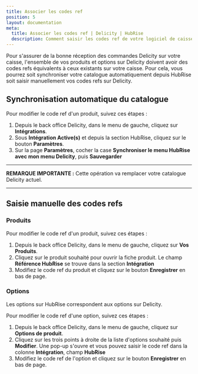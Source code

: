 ```yaml
---
title: Associer les codes ref
position: 5
layout: documentation
meta:
  title: Associer les codes ref | Delicity | HubRise
  description: Comment saisir les codes ref de votre logiciel de caisse dans votre menu Delicity, en utilisant le gestionnaire de menu de Delicity.
---
```

Pour s'assurer de la bonne réception des commandes Delicity sur votre caisse, l'ensemble de vos produits et options sur Delicity doivent avoir des codes refs équivalents à ceux existants sur votre caisse.
Pour cela, vous pourrez soit synchroniser votre catalogue automatiquement depuis HubRise soit saisir manuellement vos codes refs sur Delicity.

## Synchronisation automatique du catalogue

Pour modifier le code ref d'un produit, suivez ces étapes :

1. Depuis le back office Delicity, dans le menu de gauche, cliquez sur **Intégrations**.
1. Sous **Intégration Active(s)** et depuis la section HubRise, cliquez sur le bouton **Paramètres**.
1. Sur la page **Paramètres**, cocher la case **Synchroniser le menu HubRise avec mon menu Delicity**, puis **Sauvegarder**

---

**REMARQUE IMPORTANTE :** Cette opération va remplacer votre catalogue Delicity actuel.

---
   
## Saisie manuelle des codes refs
### Produits


Pour modifier le code ref d'un produit, suivez ces étapes :

1. Depuis le back office Delicity, dans le menu de gauche, cliquez sur **Vos Produits**.
1. Cliquez sur le produit souhaité pour ouvrir la fiche produit. Le champ **Référence HubRise** se trouve dans la section **Intégration**
1. Modifiez le code ref du produit et cliquez sur le bouton **Enregistrer** en bas de page.

### Options

Les options sur HubRise correspondent aux options sur Delicity.

Pour modifier le code ref d'une option, suivez ces étapes :

1. Depuis le back office Delicity, dans le menu de gauche, cliquez sur **Options de produit**.
1. Cliquez sur les trois points à droite de la liste d'options souhaité puis **Modifier**. Une pop-up s'ouvre et vous pouvez saisir le code ref dans la colonne **Intégration**, champ **HubRise**
1. Modifiez le code ref de l'option et cliquez sur le bouton **Enregistrer** en bas de page.
